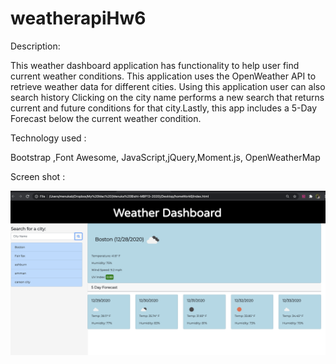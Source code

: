 # weatherapiHw6

Description:

This weather dashboard application has functionality to  help user find current weather conditions. This application  uses the OpenWeather API to retrieve weather data for different cities. Using this application user can also  search history Clicking on the city name performs a new search that returns current and future conditions for that city.Lastly, this app includes a 5-Day Forecast below the current weather condition.


Technology used :

Bootstrap ,Font Awesome, JavaScript,jQuery,Moment.js, 
 OpenWeatherMap

 Screen shot :

 ![A Screenshot of my Project](image.png)


